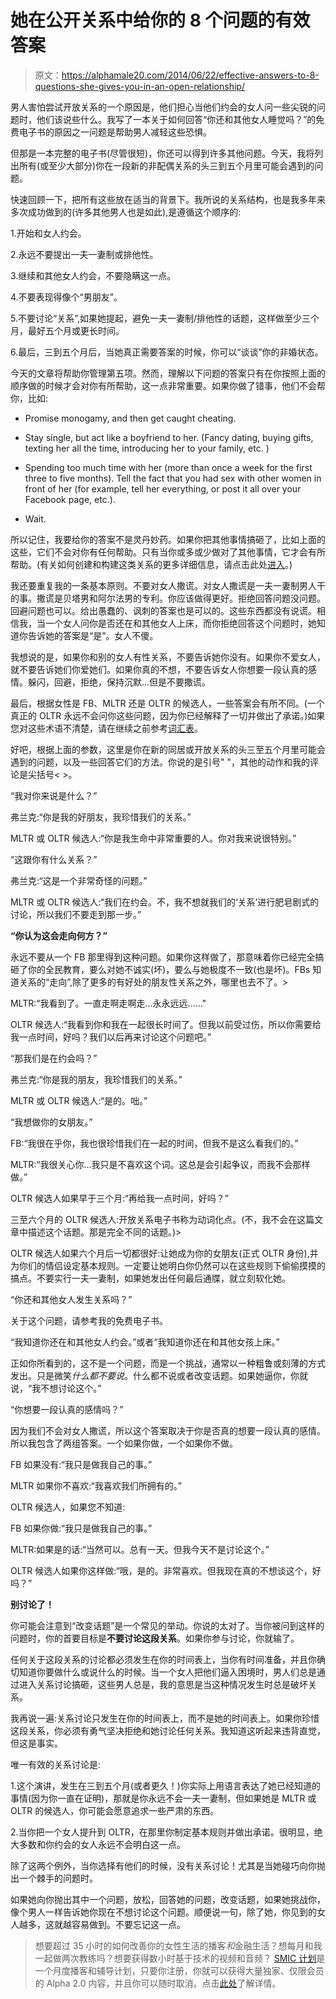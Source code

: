 # 她在公开关系中给你的 8 个问题的有效答案

> 原文：<https://alphamale20.com/2014/06/22/effective-answers-to-8-questions-she-gives-you-in-an-open-relationship/>

男人害怕尝试开放关系的一个原因是，他们担心当他们约会的女人问一些尖锐的问题时，他们该说些什么。我写了一本关于如何回答“你还和其他女人睡觉吗？”的免费电子书的原因之一问题是帮助男人减轻这些恐惧。

但那是一本完整的电子书(尽管很短)，你还可以得到许多其他问题。今天，我将列出所有(或至少大部分)你在一段新的非配偶关系的头三到五个月里可能会遇到的问题。

快速回顾一下，把所有这些放在适当的背景下。我所说的关系结构，也是我多年来多次成功做到的(许多其他男人也是如此),是遵循这个顺序的:

1.开始和女人约会。

2.永远不要提出一夫一妻制或排他性。

3.继续和其他女人约会，不要隐瞒这一点。

4.不要表现得像个“男朋友”。

5.不要讨论“关系”,如果她提起，避免一夫一妻制/排他性的话题，这样做至少三个月，最好五个月或更长时间。

6.最后，三到五个月后，当她真正需要答案的时候，你可以“谈谈”你的非婚状态。

今天的文章将帮助你管理第五项。然而，理解以下问题的答案只有在你按照上面的顺序做的时候才会对你有所帮助，这一点非常重要。如果你做了错事，他们不会帮你，比如:

*   Promise monogamy, and then get caught cheating.

*   Stay single, but act like a boyfriend to her. (Fancy dating, buying gifts, texting her all the time, introducing her to your family, etc. )

*   Spending too much time with her (more than once a week for the first three to five months). Tell the fact that you had sex with other women in front of her (for example, tell her everything, or post it all over your Facebook page, etc.).

*   Wait.

所以记住，我要给你的答案不是灵丹妙药。如果你把其他事情搞砸了，比如上面的这些，它们不会对你有任何帮助。只有当你或多或少做对了其他事情，它才会有所帮助。(有关如何创建和构建这类关系的更多详细信息，请点击此处[进入](http://www.haveopenrelationships.com)。)

我还要重复我的一条基本原则。不要对女人撒谎。对女人撒谎是一夫一妻制男人干的事。撒谎是贝塔男和阿尔法男的专利。你应该做得更好。拒绝回答问题没问题。回避问题也可以。给出愚蠢的、讽刺的答案也是可以的。这些东西都没有说谎。相信我，当一个女人问你是否还在和其他女人上床，而你拒绝回答这个问题时，她知道你告诉她的答案是“是”。女人不傻。

我想说的是，如果你和别的女人有性关系，不要告诉她你没有。如果你不爱女人，就不要告诉她们你爱她们。如果你真的不想，不要告诉女人你想要一段认真的感情。躲闪，回避，拒绝，保持沉默...但是不要撒谎。

最后，根据女性是 FB、MLTR 还是 OLTR 的候选人，一些答案会有所不同。(一个真正的 OLTR 永远不会问你这些问题，因为你已经解释了一切并做出了承诺。)如果您对这些术语不清楚，请在继续之前参考[词汇表](https://blackdragonblog.com/glossary/ "Glossary")。

好吧，根据上面的参数，这里是你在新的同居或开放关系的头三至五个月里可能会遇到的问题，以及一些回答它们的方法。你说的是引号" "，其他的动作和我的评论是尖括号< >。

“我对你来说是什么？”

弗兰克:“你是我的好朋友，我珍惜我们的关系。”

MLTR 或 OLTR 候选人:“你是我生命中非常重要的人。你对我来说很特别。”

“这跟你有什么关系？”

弗兰克:“这是一个非常奇怪的问题。”

MLTR 或 OLTR 候选人:“我们在约会。不，我不想就我们的‘关系’进行肥皂剧式的讨论，所以我们不要走到那一步。”

**“你认为这会走向何方？”**

永远不要从一个 FB 那里得到这种问题。如果你这样做了，那意味着你已经完全搞砸了你的全民教育，要么对她不诚实(坏)，要么与她极度不一致(也是坏)。FBs 知道关系的“走向”,除了更多的有好处的朋友性关系之外，哪里也去不了。>

MLTR:“我看到了。一直走啊走啊走...永永远远……"

OLTR 候选人:“我看到你和我在一起很长时间了。但我以前受过伤，所以你需要给我一点时间，好吗？我们以后再来讨论这个问题吧。”

“那我们是在约会吗？”

弗兰克:“你是我的朋友，我珍惜我们的关系。”

MLTR 或 OLTR 候选人:“是的。咄。”

“我想做你的女朋友。”

FB:“我很在乎你，我也很珍惜我们在一起的时间，但我不是这么看我们的。”

MLTR:“我很关心你...我只是不喜欢这个词。这总是会引起争议，而我不会那样做。”

OLTR 候选人如果早于三个月:“再给我一点时间，好吗？”

三至六个月的 OLTR 候选人:开放关系电子书称为动词化点。(不，我不会在这篇文章中描述这个话题。那是完全不同的话题。)>

OLTR 候选人如果六个月后一切都很好:让她成为你的女朋友(正式 OLTR 身份),并为你们的情侣设定基本规则。一定要让她明白你仍然可以在这些规则下偷偷摸摸的搞点。不要实行一夫一妻制，如果她发出任何最后通牒，就立刻软化她。

“你还和其他女人发生关系吗？”

关于这个问题，请参考我的免费电子书。

“我知道你还在和其他女人约会。”或者“我知道你还在和其他女孩上床。”

正如你所看到的，这不是一个问题，而是一个挑战，通常以一种粗鲁或刻薄的方式发出。只是微笑*什么都不要说*。什么都不说或者改变话题。如果她逼你，你就说，“我不想讨论这个。”

“你想要一段认真的感情吗？”

因为我们不会对女人撒谎，所以这个答案取决于你是否真的想要一段认真的感情。所以我包含了两组答案。一个如果你做，一个如果你不做。

FB 如果没有:“我只是做我自己的事。”

MLTR 如果你不喜欢:“我喜欢我们所拥有的。”

OLTR 候选人，如果您不知道:

FB 如果你做:“我只是做我自己的事。”

MLTR:如果是的话:“当然可以。总有一天。但我今天不是讨论这个。”

OLTR 候选人如果你这样做:“哦，是的。非常喜欢。但我现在真的不想谈这个，好吗？”

**别讨论了！**

你可能会注意到“改变话题”是一个常见的举动。你说的太对了。当你被问到这样的问题时，你的首要目标是**不要讨论这段关系**。如果你参与讨论，你就输了。

任何关于这段关系的讨论都必须发生在你的时间表上，当你有时间准备，并且你确切知道你要做什么或说什么的时候。当一个女人把他们逼入困境时，男人们总是通过进入关系讨论搞砸，这些男人总是，我的意思是当这种情况发生时总是破坏关系。

我再说一遍:关系讨论只发生在你的时间表上，而不是她的时间表上。如果你珍惜这段关系，你必须有勇气坚决拒绝和她讨论任何关系。我知道这听起来违背直觉，但这是事实。

唯一有效的关系讨论是:

1.这个演讲，发生在三到五个月(或者更久！)你实际上用语言表达了她已经知道的事情(因为你一直在证明)，那就是你永远不会一夫一妻制，但如果她是 MLTR 或 OLTR 的候选人，你可能会愿意追求一些严肃的东西。

2.当你把一个女人提升到 OLTR，在那里你制定基本规则并做出承诺。很明显，绝大多数和你约会的女人永远不会明白这一点。

除了这两个例外，当你选择有他们的时候，没有关系讨论！尤其是当她碰巧向你抛出一个棘手的问题时。

如果她向你抛出其中一个问题，放松，回答她的问题，改变话题，如果她挑战你，像个男人一样告诉她你现在不想讨论这个问题。顺便说一句，除了她，你见到的女人越多，这就越容易做到。不要忘记这一点。

> 想要超过 35 小时的如何改善你的女性生活的播客*和*金融生活？想每月和我一起做两次教练吗？想要获得数小时基于技术的视频和音频？ [SMIC 计划](https://alphamale20.kartra.com/page/vIL17)是一个月度播客和辅导计划，只要你注册，你就可以获得大量独家、仅限会员的 Alpha 2.0 内容，并且你可以随时取消。点击[此处](https://alphamale20.kartra.com/page/vIL17)了解详情。
> 
> 